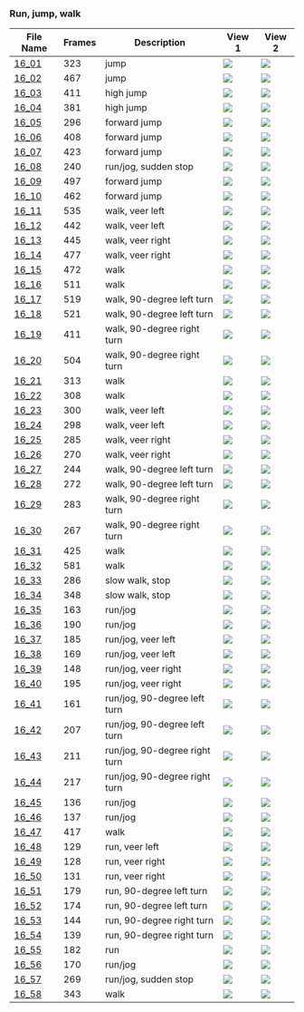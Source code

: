 ### Run, jump, walk
|File Name|Frames|Description|View 1|View 2|
|-|-|-|-|-|
|[16_01](https://github.com/Shriinivas/cmubvh/raw/main/Sequence-015-019/16/Data/16_01.zip)|323|jump|<img src="https://github.com/Shriinivas/cmubvhgifs/blob/main/Sequence-015-019/16/16_01_0.gif"/>|<img src="https://github.com/Shriinivas/cmubvhgifs/blob/main/Sequence-015-019/16/16_01_1.gif"/>|
|[16_02](https://github.com/Shriinivas/cmubvh/raw/main/Sequence-015-019/16/Data/16_02.zip)|467|jump|<img src="https://github.com/Shriinivas/cmubvhgifs/blob/main/Sequence-015-019/16/16_02_0.gif"/>|<img src="https://github.com/Shriinivas/cmubvhgifs/blob/main/Sequence-015-019/16/16_02_1.gif"/>|
|[16_03](https://github.com/Shriinivas/cmubvh/raw/main/Sequence-015-019/16/Data/16_03.zip)|411|high jump|<img src="https://github.com/Shriinivas/cmubvhgifs/blob/main/Sequence-015-019/16/16_03_0.gif"/>|<img src="https://github.com/Shriinivas/cmubvhgifs/blob/main/Sequence-015-019/16/16_03_1.gif"/>|
|[16_04](https://github.com/Shriinivas/cmubvh/raw/main/Sequence-015-019/16/Data/16_04.zip)|381|high jump|<img src="https://github.com/Shriinivas/cmubvhgifs/blob/main/Sequence-015-019/16/16_04_0.gif"/>|<img src="https://github.com/Shriinivas/cmubvhgifs/blob/main/Sequence-015-019/16/16_04_1.gif"/>|
|[16_05](https://github.com/Shriinivas/cmubvh/raw/main/Sequence-015-019/16/Data/16_05.zip)|296|forward jump|<img src="https://github.com/Shriinivas/cmubvhgifs/blob/main/Sequence-015-019/16/16_05_0.gif"/>|<img src="https://github.com/Shriinivas/cmubvhgifs/blob/main/Sequence-015-019/16/16_05_1.gif"/>|
|[16_06](https://github.com/Shriinivas/cmubvh/raw/main/Sequence-015-019/16/Data/16_06.zip)|408|forward jump|<img src="https://github.com/Shriinivas/cmubvhgifs/blob/main/Sequence-015-019/16/16_06_0.gif"/>|<img src="https://github.com/Shriinivas/cmubvhgifs/blob/main/Sequence-015-019/16/16_06_1.gif"/>|
|[16_07](https://github.com/Shriinivas/cmubvh/raw/main/Sequence-015-019/16/Data/16_07.zip)|423|forward jump|<img src="https://github.com/Shriinivas/cmubvhgifs/blob/main/Sequence-015-019/16/16_07_0.gif"/>|<img src="https://github.com/Shriinivas/cmubvhgifs/blob/main/Sequence-015-019/16/16_07_1.gif"/>|
|[16_08](https://github.com/Shriinivas/cmubvh/raw/main/Sequence-015-019/16/Data/16_08.zip)|240|run/jog, sudden stop|<img src="https://github.com/Shriinivas/cmubvhgifs/blob/main/Sequence-015-019/16/16_08_0.gif"/>|<img src="https://github.com/Shriinivas/cmubvhgifs/blob/main/Sequence-015-019/16/16_08_1.gif"/>|
|[16_09](https://github.com/Shriinivas/cmubvh/raw/main/Sequence-015-019/16/Data/16_09.zip)|497|forward jump|<img src="https://github.com/Shriinivas/cmubvhgifs/blob/main/Sequence-015-019/16/16_09_0.gif"/>|<img src="https://github.com/Shriinivas/cmubvhgifs/blob/main/Sequence-015-019/16/16_09_1.gif"/>|
|[16_10](https://github.com/Shriinivas/cmubvh/raw/main/Sequence-015-019/16/Data/16_10.zip)|462|forward jump|<img src="https://github.com/Shriinivas/cmubvhgifs/blob/main/Sequence-015-019/16/16_10_0.gif"/>|<img src="https://github.com/Shriinivas/cmubvhgifs/blob/main/Sequence-015-019/16/16_10_1.gif"/>|
|[16_11](https://github.com/Shriinivas/cmubvh/raw/main/Sequence-015-019/16/Data/16_11.zip)|535|walk, veer left|<img src="https://github.com/Shriinivas/cmubvhgifs/blob/main/Sequence-015-019/16/16_11_0.gif"/>|<img src="https://github.com/Shriinivas/cmubvhgifs/blob/main/Sequence-015-019/16/16_11_1.gif"/>|
|[16_12](https://github.com/Shriinivas/cmubvh/raw/main/Sequence-015-019/16/Data/16_12.zip)|442|walk, veer left|<img src="https://github.com/Shriinivas/cmubvhgifs/blob/main/Sequence-015-019/16/16_12_0.gif"/>|<img src="https://github.com/Shriinivas/cmubvhgifs/blob/main/Sequence-015-019/16/16_12_1.gif"/>|
|[16_13](https://github.com/Shriinivas/cmubvh/raw/main/Sequence-015-019/16/Data/16_13.zip)|445|walk, veer right|<img src="https://github.com/Shriinivas/cmubvhgifs/blob/main/Sequence-015-019/16/16_13_0.gif"/>|<img src="https://github.com/Shriinivas/cmubvhgifs/blob/main/Sequence-015-019/16/16_13_1.gif"/>|
|[16_14](https://github.com/Shriinivas/cmubvh/raw/main/Sequence-015-019/16/Data/16_14.zip)|477|walk, veer right|<img src="https://github.com/Shriinivas/cmubvhgifs/blob/main/Sequence-015-019/16/16_14_0.gif"/>|<img src="https://github.com/Shriinivas/cmubvhgifs/blob/main/Sequence-015-019/16/16_14_1.gif"/>|
|[16_15](https://github.com/Shriinivas/cmubvh/raw/main/Sequence-015-019/16/Data/16_15.zip)|472|walk|<img src="https://github.com/Shriinivas/cmubvhgifs/blob/main/Sequence-015-019/16/16_15_0.gif"/>|<img src="https://github.com/Shriinivas/cmubvhgifs/blob/main/Sequence-015-019/16/16_15_1.gif"/>|
|[16_16](https://github.com/Shriinivas/cmubvh/raw/main/Sequence-015-019/16/Data/16_16.zip)|511|walk|<img src="https://github.com/Shriinivas/cmubvhgifs/blob/main/Sequence-015-019/16/16_16_0.gif"/>|<img src="https://github.com/Shriinivas/cmubvhgifs/blob/main/Sequence-015-019/16/16_16_1.gif"/>|
|[16_17](https://github.com/Shriinivas/cmubvh/raw/main/Sequence-015-019/16/Data/16_17.zip)|519|walk, 90-degree left turn|<img src="https://github.com/Shriinivas/cmubvhgifs/blob/main/Sequence-015-019/16/16_17_0.gif"/>|<img src="https://github.com/Shriinivas/cmubvhgifs/blob/main/Sequence-015-019/16/16_17_1.gif"/>|
|[16_18](https://github.com/Shriinivas/cmubvh/raw/main/Sequence-015-019/16/Data/16_18.zip)|521|walk, 90-degree left turn|<img src="https://github.com/Shriinivas/cmubvhgifs/blob/main/Sequence-015-019/16/16_18_0.gif"/>|<img src="https://github.com/Shriinivas/cmubvhgifs/blob/main/Sequence-015-019/16/16_18_1.gif"/>|
|[16_19](https://github.com/Shriinivas/cmubvh/raw/main/Sequence-015-019/16/Data/16_19.zip)|411|walk, 90-degree right turn|<img src="https://github.com/Shriinivas/cmubvhgifs/blob/main/Sequence-015-019/16/16_19_0.gif"/>|<img src="https://github.com/Shriinivas/cmubvhgifs/blob/main/Sequence-015-019/16/16_19_1.gif"/>|
|[16_20](https://github.com/Shriinivas/cmubvh/raw/main/Sequence-015-019/16/Data/16_20.zip)|504|walk, 90-degree right turn|<img src="https://github.com/Shriinivas/cmubvhgifs/blob/main/Sequence-015-019/16/16_20_0.gif"/>|<img src="https://github.com/Shriinivas/cmubvhgifs/blob/main/Sequence-015-019/16/16_20_1.gif"/>|
|[16_21](https://github.com/Shriinivas/cmubvh/raw/main/Sequence-015-019/16/Data/16_21.zip)|313|walk|<img src="https://github.com/Shriinivas/cmubvhgifs/blob/main/Sequence-015-019/16/16_21_0.gif"/>|<img src="https://github.com/Shriinivas/cmubvhgifs/blob/main/Sequence-015-019/16/16_21_1.gif"/>|
|[16_22](https://github.com/Shriinivas/cmubvh/raw/main/Sequence-015-019/16/Data/16_22.zip)|308|walk|<img src="https://github.com/Shriinivas/cmubvhgifs/blob/main/Sequence-015-019/16/16_22_0.gif"/>|<img src="https://github.com/Shriinivas/cmubvhgifs/blob/main/Sequence-015-019/16/16_22_1.gif"/>|
|[16_23](https://github.com/Shriinivas/cmubvh/raw/main/Sequence-015-019/16/Data/16_23.zip)|300|walk, veer left|<img src="https://github.com/Shriinivas/cmubvhgifs/blob/main/Sequence-015-019/16/16_23_0.gif"/>|<img src="https://github.com/Shriinivas/cmubvhgifs/blob/main/Sequence-015-019/16/16_23_1.gif"/>|
|[16_24](https://github.com/Shriinivas/cmubvh/raw/main/Sequence-015-019/16/Data/16_24.zip)|298|walk, veer left|<img src="https://github.com/Shriinivas/cmubvhgifs/blob/main/Sequence-015-019/16/16_24_0.gif"/>|<img src="https://github.com/Shriinivas/cmubvhgifs/blob/main/Sequence-015-019/16/16_24_1.gif"/>|
|[16_25](https://github.com/Shriinivas/cmubvh/raw/main/Sequence-015-019/16/Data/16_25.zip)|285|walk, veer right|<img src="https://github.com/Shriinivas/cmubvhgifs/blob/main/Sequence-015-019/16/16_25_0.gif"/>|<img src="https://github.com/Shriinivas/cmubvhgifs/blob/main/Sequence-015-019/16/16_25_1.gif"/>|
|[16_26](https://github.com/Shriinivas/cmubvh/raw/main/Sequence-015-019/16/Data/16_26.zip)|270|walk, veer right|<img src="https://github.com/Shriinivas/cmubvhgifs/blob/main/Sequence-015-019/16/16_26_0.gif"/>|<img src="https://github.com/Shriinivas/cmubvhgifs/blob/main/Sequence-015-019/16/16_26_1.gif"/>|
|[16_27](https://github.com/Shriinivas/cmubvh/raw/main/Sequence-015-019/16/Data/16_27.zip)|244|walk, 90-degree left turn|<img src="https://github.com/Shriinivas/cmubvhgifs/blob/main/Sequence-015-019/16/16_27_0.gif"/>|<img src="https://github.com/Shriinivas/cmubvhgifs/blob/main/Sequence-015-019/16/16_27_1.gif"/>|
|[16_28](https://github.com/Shriinivas/cmubvh/raw/main/Sequence-015-019/16/Data/16_28.zip)|272|walk, 90-degree left turn|<img src="https://github.com/Shriinivas/cmubvhgifs/blob/main/Sequence-015-019/16/16_28_0.gif"/>|<img src="https://github.com/Shriinivas/cmubvhgifs/blob/main/Sequence-015-019/16/16_28_1.gif"/>|
|[16_29](https://github.com/Shriinivas/cmubvh/raw/main/Sequence-015-019/16/Data/16_29.zip)|283|walk, 90-degree right turn|<img src="https://github.com/Shriinivas/cmubvhgifs/blob/main/Sequence-015-019/16/16_29_0.gif"/>|<img src="https://github.com/Shriinivas/cmubvhgifs/blob/main/Sequence-015-019/16/16_29_1.gif"/>|
|[16_30](https://github.com/Shriinivas/cmubvh/raw/main/Sequence-015-019/16/Data/16_30.zip)|267|walk, 90-degree right turn|<img src="https://github.com/Shriinivas/cmubvhgifs/blob/main/Sequence-015-019/16/16_30_0.gif"/>|<img src="https://github.com/Shriinivas/cmubvhgifs/blob/main/Sequence-015-019/16/16_30_1.gif"/>|
|[16_31](https://github.com/Shriinivas/cmubvh/raw/main/Sequence-015-019/16/Data/16_31.zip)|425|walk|<img src="https://github.com/Shriinivas/cmubvhgifs/blob/main/Sequence-015-019/16/16_31_0.gif"/>|<img src="https://github.com/Shriinivas/cmubvhgifs/blob/main/Sequence-015-019/16/16_31_1.gif"/>|
|[16_32](https://github.com/Shriinivas/cmubvh/raw/main/Sequence-015-019/16/Data/16_32.zip)|581|walk|<img src="https://github.com/Shriinivas/cmubvhgifs/blob/main/Sequence-015-019/16/16_32_0.gif"/>|<img src="https://github.com/Shriinivas/cmubvhgifs/blob/main/Sequence-015-019/16/16_32_1.gif"/>|
|[16_33](https://github.com/Shriinivas/cmubvh/raw/main/Sequence-015-019/16/Data/16_33.zip)|286|slow walk, stop|<img src="https://github.com/Shriinivas/cmubvhgifs/blob/main/Sequence-015-019/16/16_33_0.gif"/>|<img src="https://github.com/Shriinivas/cmubvhgifs/blob/main/Sequence-015-019/16/16_33_1.gif"/>|
|[16_34](https://github.com/Shriinivas/cmubvh/raw/main/Sequence-015-019/16/Data/16_34.zip)|348|slow walk, stop|<img src="https://github.com/Shriinivas/cmubvhgifs/blob/main/Sequence-015-019/16/16_34_0.gif"/>|<img src="https://github.com/Shriinivas/cmubvhgifs/blob/main/Sequence-015-019/16/16_34_1.gif"/>|
|[16_35](https://github.com/Shriinivas/cmubvh/raw/main/Sequence-015-019/16/Data/16_35.zip)|163|run/jog|<img src="https://github.com/Shriinivas/cmubvhgifs/blob/main/Sequence-015-019/16/16_35_0.gif"/>|<img src="https://github.com/Shriinivas/cmubvhgifs/blob/main/Sequence-015-019/16/16_35_1.gif"/>|
|[16_36](https://github.com/Shriinivas/cmubvh/raw/main/Sequence-015-019/16/Data/16_36.zip)|190|run/jog|<img src="https://github.com/Shriinivas/cmubvhgifs/blob/main/Sequence-015-019/16/16_36_0.gif"/>|<img src="https://github.com/Shriinivas/cmubvhgifs/blob/main/Sequence-015-019/16/16_36_1.gif"/>|
|[16_37](https://github.com/Shriinivas/cmubvh/raw/main/Sequence-015-019/16/Data/16_37.zip)|185|run/jog, veer left|<img src="https://github.com/Shriinivas/cmubvhgifs/blob/main/Sequence-015-019/16/16_37_0.gif"/>|<img src="https://github.com/Shriinivas/cmubvhgifs/blob/main/Sequence-015-019/16/16_37_1.gif"/>|
|[16_38](https://github.com/Shriinivas/cmubvh/raw/main/Sequence-015-019/16/Data/16_38.zip)|169|run/jog, veer left|<img src="https://github.com/Shriinivas/cmubvhgifs/blob/main/Sequence-015-019/16/16_38_0.gif"/>|<img src="https://github.com/Shriinivas/cmubvhgifs/blob/main/Sequence-015-019/16/16_38_1.gif"/>|
|[16_39](https://github.com/Shriinivas/cmubvh/raw/main/Sequence-015-019/16/Data/16_39.zip)|148|run/jog, veer right|<img src="https://github.com/Shriinivas/cmubvhgifs/blob/main/Sequence-015-019/16/16_39_0.gif"/>|<img src="https://github.com/Shriinivas/cmubvhgifs/blob/main/Sequence-015-019/16/16_39_1.gif"/>|
|[16_40](https://github.com/Shriinivas/cmubvh/raw/main/Sequence-015-019/16/Data/16_40.zip)|195|run/jog, veer right|<img src="https://github.com/Shriinivas/cmubvhgifs/blob/main/Sequence-015-019/16/16_40_0.gif"/>|<img src="https://github.com/Shriinivas/cmubvhgifs/blob/main/Sequence-015-019/16/16_40_1.gif"/>|
|[16_41](https://github.com/Shriinivas/cmubvh/raw/main/Sequence-015-019/16/Data/16_41.zip)|161|run/jog, 90-degree left turn|<img src="https://github.com/Shriinivas/cmubvhgifs/blob/main/Sequence-015-019/16/16_41_0.gif"/>|<img src="https://github.com/Shriinivas/cmubvhgifs/blob/main/Sequence-015-019/16/16_41_1.gif"/>|
|[16_42](https://github.com/Shriinivas/cmubvh/raw/main/Sequence-015-019/16/Data/16_42.zip)|207|run/jog, 90-degree left turn|<img src="https://github.com/Shriinivas/cmubvhgifs/blob/main/Sequence-015-019/16/16_42_0.gif"/>|<img src="https://github.com/Shriinivas/cmubvhgifs/blob/main/Sequence-015-019/16/16_42_1.gif"/>|
|[16_43](https://github.com/Shriinivas/cmubvh/raw/main/Sequence-015-019/16/Data/16_43.zip)|211|run/jog, 90-degree right turn|<img src="https://github.com/Shriinivas/cmubvhgifs/blob/main/Sequence-015-019/16/16_43_0.gif"/>|<img src="https://github.com/Shriinivas/cmubvhgifs/blob/main/Sequence-015-019/16/16_43_1.gif"/>|
|[16_44](https://github.com/Shriinivas/cmubvh/raw/main/Sequence-015-019/16/Data/16_44.zip)|217|run/jog, 90-degree right turn|<img src="https://github.com/Shriinivas/cmubvhgifs/blob/main/Sequence-015-019/16/16_44_0.gif"/>|<img src="https://github.com/Shriinivas/cmubvhgifs/blob/main/Sequence-015-019/16/16_44_1.gif"/>|
|[16_45](https://github.com/Shriinivas/cmubvh/raw/main/Sequence-015-019/16/Data/16_45.zip)|136|run/jog|<img src="https://github.com/Shriinivas/cmubvhgifs/blob/main/Sequence-015-019/16/16_45_0.gif"/>|<img src="https://github.com/Shriinivas/cmubvhgifs/blob/main/Sequence-015-019/16/16_45_1.gif"/>|
|[16_46](https://github.com/Shriinivas/cmubvh/raw/main/Sequence-015-019/16/Data/16_46.zip)|137|run/jog|<img src="https://github.com/Shriinivas/cmubvhgifs/blob/main/Sequence-015-019/16/16_46_0.gif"/>|<img src="https://github.com/Shriinivas/cmubvhgifs/blob/main/Sequence-015-019/16/16_46_1.gif"/>|
|[16_47](https://github.com/Shriinivas/cmubvh/raw/main/Sequence-015-019/16/Data/16_47.zip)|417|walk|<img src="https://github.com/Shriinivas/cmubvhgifs/blob/main/Sequence-015-019/16/16_47_0.gif"/>|<img src="https://github.com/Shriinivas/cmubvhgifs/blob/main/Sequence-015-019/16/16_47_1.gif"/>|
|[16_48](https://github.com/Shriinivas/cmubvh/raw/main/Sequence-015-019/16/Data/16_48.zip)|129|run, veer left|<img src="https://github.com/Shriinivas/cmubvhgifs/blob/main/Sequence-015-019/16/16_48_0.gif"/>|<img src="https://github.com/Shriinivas/cmubvhgifs/blob/main/Sequence-015-019/16/16_48_1.gif"/>|
|[16_49](https://github.com/Shriinivas/cmubvh/raw/main/Sequence-015-019/16/Data/16_49.zip)|128|run, veer right|<img src="https://github.com/Shriinivas/cmubvhgifs/blob/main/Sequence-015-019/16/16_49_0.gif"/>|<img src="https://github.com/Shriinivas/cmubvhgifs/blob/main/Sequence-015-019/16/16_49_1.gif"/>|
|[16_50](https://github.com/Shriinivas/cmubvh/raw/main/Sequence-015-019/16/Data/16_50.zip)|131|run, veer right|<img src="https://github.com/Shriinivas/cmubvhgifs/blob/main/Sequence-015-019/16/16_50_0.gif"/>|<img src="https://github.com/Shriinivas/cmubvhgifs/blob/main/Sequence-015-019/16/16_50_1.gif"/>|
|[16_51](https://github.com/Shriinivas/cmubvh/raw/main/Sequence-015-019/16/Data/16_51.zip)|179|run, 90-degree left turn|<img src="https://github.com/Shriinivas/cmubvhgifs/blob/main/Sequence-015-019/16/16_51_0.gif"/>|<img src="https://github.com/Shriinivas/cmubvhgifs/blob/main/Sequence-015-019/16/16_51_1.gif"/>|
|[16_52](https://github.com/Shriinivas/cmubvh/raw/main/Sequence-015-019/16/Data/16_52.zip)|174|run, 90-degree left turn|<img src="https://github.com/Shriinivas/cmubvhgifs/blob/main/Sequence-015-019/16/16_52_0.gif"/>|<img src="https://github.com/Shriinivas/cmubvhgifs/blob/main/Sequence-015-019/16/16_52_1.gif"/>|
|[16_53](https://github.com/Shriinivas/cmubvh/raw/main/Sequence-015-019/16/Data/16_53.zip)|144|run, 90-degree right turn|<img src="https://github.com/Shriinivas/cmubvhgifs/blob/main/Sequence-015-019/16/16_53_0.gif"/>|<img src="https://github.com/Shriinivas/cmubvhgifs/blob/main/Sequence-015-019/16/16_53_1.gif"/>|
|[16_54](https://github.com/Shriinivas/cmubvh/raw/main/Sequence-015-019/16/Data/16_54.zip)|139|run, 90-degree right turn|<img src="https://github.com/Shriinivas/cmubvhgifs/blob/main/Sequence-015-019/16/16_54_0.gif"/>|<img src="https://github.com/Shriinivas/cmubvhgifs/blob/main/Sequence-015-019/16/16_54_1.gif"/>|
|[16_55](https://github.com/Shriinivas/cmubvh/raw/main/Sequence-015-019/16/Data/16_55.zip)|182|run|<img src="https://github.com/Shriinivas/cmubvhgifs/blob/main/Sequence-015-019/16/16_55_0.gif"/>|<img src="https://github.com/Shriinivas/cmubvhgifs/blob/main/Sequence-015-019/16/16_55_1.gif"/>|
|[16_56](https://github.com/Shriinivas/cmubvh/raw/main/Sequence-015-019/16/Data/16_56.zip)|170|run/jog|<img src="https://github.com/Shriinivas/cmubvhgifs/blob/main/Sequence-015-019/16/16_56_0.gif"/>|<img src="https://github.com/Shriinivas/cmubvhgifs/blob/main/Sequence-015-019/16/16_56_1.gif"/>|
|[16_57](https://github.com/Shriinivas/cmubvh/raw/main/Sequence-015-019/16/Data/16_57.zip)|269|run/jog, sudden stop|<img src="https://github.com/Shriinivas/cmubvhgifs/blob/main/Sequence-015-019/16/16_57_0.gif"/>|<img src="https://github.com/Shriinivas/cmubvhgifs/blob/main/Sequence-015-019/16/16_57_1.gif"/>|
|[16_58](https://github.com/Shriinivas/cmubvh/raw/main/Sequence-015-019/16/Data/16_58.zip)|343|walk|<img src="https://github.com/Shriinivas/cmubvhgifs/blob/main/Sequence-015-019/16/16_58_0.gif"/>|<img src="https://github.com/Shriinivas/cmubvhgifs/blob/main/Sequence-015-019/16/16_58_1.gif"/>|
